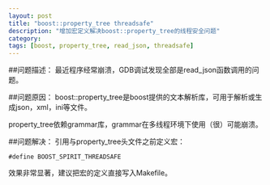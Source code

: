 ```yaml
---
layout: post
title: "boost::property_tree threadsafe"
description: "增加宏定义解决boost::property_tree的线程安全问题"
category: 
tags: [boost, property_tree, read_json, threadsafe]
---
```


##问题描述：
最近程序经常崩溃，GDB调试发现全部是read_json函数调用的问题。

##问题原因：
boost::property_tree是boost提供的文本解析库，可用于解析或生成json，xml，ini等文件。

property_tree依赖grammar库，grammar在多线程环境下使用（很）可能崩溃。

##问题解决：
引用与property_tree头文件之前定义宏：
	
	#define BOOST_SPIRIT_THREADSAFE
	
效果非常显著，建议把宏的定义直接写入Makefile。